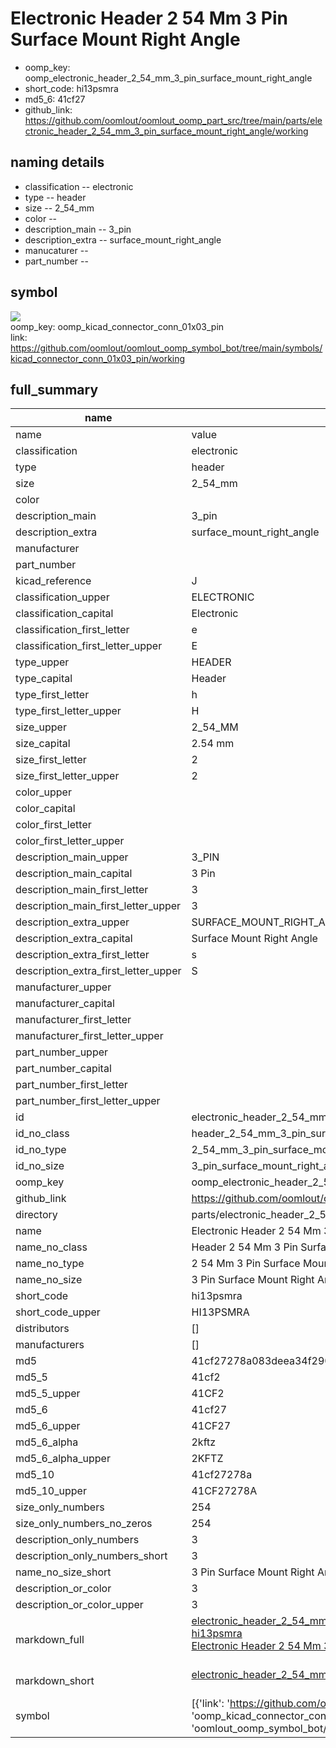 # Electronic Header 2 54 Mm 3 Pin Surface Mount Right Angle

  
* oomp_key: oomp_electronic_header_2_54_mm_3_pin_surface_mount_right_angle 
* short_code: hi13psmra
* md5_6: 41cf27  
* github_link: https://github.com/oomlout/oomlout_oomp_part_src/tree/main/parts/electronic_header_2_54_mm_3_pin_surface_mount_right_angle/working  
## naming details
* classification -- electronic
* type -- header
* size -- 2_54_mm
* color -- 
* description_main -- 3_pin
* description_extra -- surface_mount_right_angle
* manucaturer -- 
* part_number -- 



## symbol

![](symbol/{index}/working/working_600.png)  
oomp_key: oomp_kicad_connector_conn_01x03_pin  
link: https://github.com/oomlout/oomlout_oomp_symbol_bot/tree/main/symbols/kicad_connector_conn_01x03_pin/working  


## full_summary
| name | value | 
| --- | --- | 
| name | value | 
| classification | electronic | 
| type | header | 
| size | 2_54_mm | 
| color |  | 
| description_main | 3_pin | 
| description_extra | surface_mount_right_angle | 
| manufacturer |  | 
| part_number |  | 
| kicad_reference | J | 
| classification_upper | ELECTRONIC | 
| classification_capital | Electronic | 
| classification_first_letter | e | 
| classification_first_letter_upper | E | 
| type_upper | HEADER | 
| type_capital | Header | 
| type_first_letter | h | 
| type_first_letter_upper | H | 
| size_upper | 2_54_MM | 
| size_capital | 2.54 mm | 
| size_first_letter | 2 | 
| size_first_letter_upper | 2 | 
| color_upper |  | 
| color_capital |  | 
| color_first_letter |  | 
| color_first_letter_upper |  | 
| description_main_upper | 3_PIN | 
| description_main_capital | 3 Pin | 
| description_main_first_letter | 3 | 
| description_main_first_letter_upper | 3 | 
| description_extra_upper | SURFACE_MOUNT_RIGHT_ANGLE | 
| description_extra_capital | Surface Mount Right Angle | 
| description_extra_first_letter | s | 
| description_extra_first_letter_upper | S | 
| manufacturer_upper |  | 
| manufacturer_capital |  | 
| manufacturer_first_letter |  | 
| manufacturer_first_letter_upper |  | 
| part_number_upper |  | 
| part_number_capital |  | 
| part_number_first_letter |  | 
| part_number_first_letter_upper |  | 
| id | electronic_header_2_54_mm_3_pin_surface_mount_right_angle | 
| id_no_class | header_2_54_mm_3_pin_surface_mount_right_angle | 
| id_no_type | 2_54_mm_3_pin_surface_mount_right_angle | 
| id_no_size | 3_pin_surface_mount_right_angle | 
| oomp_key | oomp_electronic_header_2_54_mm_3_pin_surface_mount_right_angle | 
| github_link | https://github.com/oomlout/oomlout_oomp_part_src/tree/main/parts/electronic_header_2_54_mm_3_pin_surface_mount_right_angle/working | 
| directory | parts/electronic_header_2_54_mm_3_pin_surface_mount_right_angle | 
| name | Electronic Header 2 54 Mm 3 Pin Surface Mount Right Angle | 
| name_no_class | Header 2 54 Mm 3 Pin Surface Mount Right Angle | 
| name_no_type | 2 54 Mm 3 Pin Surface Mount Right Angle | 
| name_no_size | 3 Pin Surface Mount Right Angle | 
| short_code | hi13psmra | 
| short_code_upper | HI13PSMRA | 
| distributors | [] | 
| manufacturers | [] | 
| md5 | 41cf27278a083deea34f2909545f16ec | 
| md5_5 | 41cf2 | 
| md5_5_upper | 41CF2 | 
| md5_6 | 41cf27 | 
| md5_6_upper | 41CF27 | 
| md5_6_alpha | 2kftz | 
| md5_6_alpha_upper | 2KFTZ | 
| md5_10 | 41cf27278a | 
| md5_10_upper | 41CF27278A | 
| size_only_numbers | 254 | 
| size_only_numbers_no_zeros | 254 | 
| description_only_numbers | 3 | 
| description_only_numbers_short | 3 | 
| name_no_size_short | 3 Pin Surface Mount Right Angle | 
| description_or_color | 3 | 
| description_or_color_upper | 3 | 
| markdown_full | [electronic_header_2_54_mm_3_pin_surface_mount_right_angle](https://github.com/oomlout/oomlout_oomp_part_src/tree/main/parts/electronic_header_2_54_mm_3_pin_surface_mount_right_angle/working)<br>[hi13psmra](https://github.com/oomlout/oomlout_oomp_part_src/tree/main/parts/electronic_header_2_54_mm_3_pin_surface_mount_right_angle/working)<br>[Electronic Header 2 54 Mm 3 Pin Surface Mount Right Angle](https://github.com/oomlout/oomlout_oomp_part_src/tree/main/parts/electronic_header_2_54_mm_3_pin_surface_mount_right_angle/working)<br><br> | 
| markdown_short | [electronic_header_2_54_mm_3_pin_surface_mount_right_angle](https://github.com/oomlout/oomlout_oomp_part_src/tree/main/parts/electronic_header_2_54_mm_3_pin_surface_mount_right_angle/working)<br><br> | 
| symbol | [{'link': 'https://github.com/oomlout/oomlout_oomp_symbol_bot/tree/main/symbols/kicad_connector_conn_01x03_pin', 'oomp_key': 'oomp_kicad_connector_conn_01x03_pin', 'directory': 'oomlout_oomp_symbol_bot/symbols/kicad_connector_conn_01x03_pin//working/working.kicad_sym', 'index': 0}] | 
